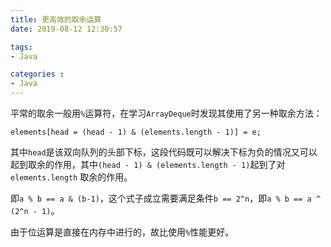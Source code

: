 ```yaml
---
title: 更高效的取余运算
date: 2019-08-12 12:30:57

tags:
- Java

categories : 
- Java
---
```


平常的取余一般用`%`运算符，在学习`ArrayDeque`时发现其使用了另一种取余方法：

`elements[head = (head - 1) & (elements.length - 1)] = e;`

其中`head`是该双向队列的头部下标，这段代码既可以解决下标为负的情况又可以起到取余的作用，其中`(head - 1) & (elements.length - 1)`起到了对`elements.length` 取余的作用。

即`a % b == a & (b-1)`，这个式子成立需要满足条件`b == 2^n`，即`a % b == a ^ (2^n - 1)`。

由于位运算是直接在内存中进行的，故比使用`%`性能更好。

